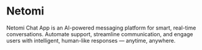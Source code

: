 # Netomi
Netomi Chat App is an AI-powered messaging platform for smart, real-time conversations. Automate support, streamline communication, and engage users with intelligent, human-like responses — anytime, anywhere.
